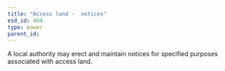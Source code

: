 ```yaml
---
title: "Access land -  notices"
esd_id: 464
type: power
parent_id:  
---
```


A local authority may erect and maintain notices for specified purposes associated with access land.

